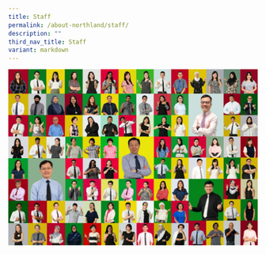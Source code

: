 ```yaml
---
title: Staff
permalink: /about-northland/staff/
description: ""
third_nav_title: Staff
variant: markdown
---
```

![](/images/WhatsApp_Image_2024_11_04_at_8_52_00_AM.jpg)